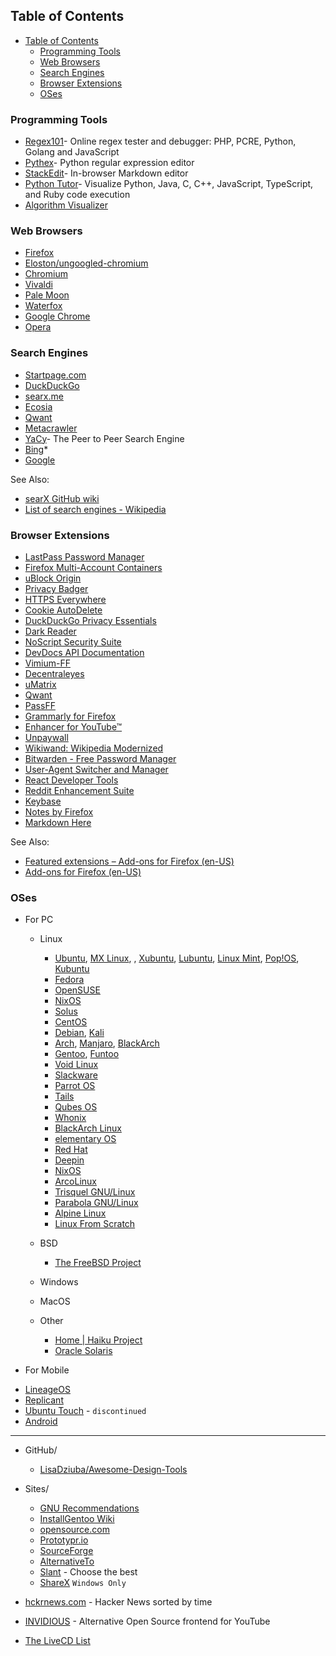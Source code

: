 ## Table of Contents
- [Table of Contents](#table-of-contents)
  - [Programming Tools](#programming-tools)
  - [Web Browsers](#web-browsers)
  - [Search Engines](#search-engines)
  - [Browser Extensions](#browser-extensions)
  - [OSes](#oses)

### Programming Tools
* [Regex101](https://regex101.com/)- Online regex tester and debugger: PHP, PCRE, Python, Golang and JavaScript
* [Pythex](https://pythex.org/)- Python regular expression editor
* [StackEdit](https://stackedit.io/)- In-browser Markdown editor
* [Python Tutor](http://pythontutor.com/)- Visualize Python, Java, C, C++, JavaScript, TypeScript, and Ruby code execution
* [Algorithm Visualizer](https://algorithm-visualizer.org/)

### Web Browsers
* [Firefox](https://www.mozilla.org/en-US/firefox/)
* [Eloston/ungoogled-chromium](https://github.com/Eloston/ungoogled-chromium)
* [Chromium](https://www.chromium.org/Home)
* [Vivaldi](https://vivaldi.com/)
* [Pale Moon](https://www.palemoon.org/)
* [Waterfox](https://www.waterfox.net/)
* [Google Chrome](https://www.google.com/chrome/)
* [Opera](https://www.opera.com/)

### Search Engines
* [Startpage.com](https://www.startpage.com/)
* [DuckDuckGo](https://duckduckgo.com/)
* [searx.me](https://searx.me/)
* [Ecosia](https://www.ecosia.org/)
* [Qwant](https://www.qwant.com/)
* [Metacrawler](https://www.metacrawler.com/)
* [YaCy](https://yacy.net/en/index.html)- The Peer to Peer Search Engine
* [Bing](https://www.bing.com/)*
* [Google](https://www.google.com/)

See Also:
* [searX GitHub wiki](https://github.com/asciimoo/searx/wiki/possible-search-engines)
* [List of search engines - Wikipedia](https://en.wikipedia.org/wiki/List_of_search_engines#Privacy_search_engines)

### Browser Extensions
* [LastPass Password Manager](https://addons.mozilla.org/en-US/firefox/addon/lastpass-password-manager/)
* [Firefox Multi-Account Containers](https://addons.mozilla.org/en-US/firefox/addon/multi-account-containers/)
* [uBlock Origin](https://addons.mozilla.org/en-US/firefox/addon/ublock-origin/)
* [Privacy Badger](https://addons.mozilla.org/en-US/firefox/addon/privacy-badger17/)
* [HTTPS Everywhere](https://addons.mozilla.org/en-US/firefox/addon/https-everywhere/)
* [Cookie AutoDelete](https://addons.mozilla.org/en-US/firefox/addon/cookie-autodelete/)
* [DuckDuckGo Privacy Essentials](https://addons.mozilla.org/en-US/firefox/addon/duckduckgo-for-firefox/)
* [Dark Reader](https://addons.mozilla.org/en-US/firefox/addon/darkreader/)
* [NoScript Security Suite](https://addons.mozilla.org/en-US/firefox/addon/noscript/)
* [DevDocs API Documentation](https://devdocs.io/)
* [Vimium-FF](https://addons.mozilla.org/en-US/firefox/addon/vimium-ff/)
* [Decentraleyes](https://addons.mozilla.org/en-US/firefox/addon/decentraleyes/)
* [uMatrix](https://addons.mozilla.org/en-US/firefox/addon/umatrix/?src=search)
* [Qwant](https://addons.mozilla.org/en-US/firefox/addon/qwantcom-for-firefox/)
* [PassFF](https://addons.mozilla.org/en-US/firefox/addon/passff/)
* [Grammarly for Firefox](https://addons.mozilla.org/en-US/android/addon/grammarly-1/)
* [Enhancer for YouTube™](https://addons.mozilla.org/en-US/firefox/addon/enhancer-for-youtube/)
* [Unpaywall](https://addons.mozilla.org/en-US/firefox/addon/unpaywall/)
* [Wikiwand: Wikipedia Modernized](https://addons.mozilla.org/en-US/firefox/addon/wikiwand-wikipedia-modernized/)
* [Bitwarden - Free Password Manager](https://addons.mozilla.org/en-US/firefox/addon/bitwarden-password-manager/)
* [User-Agent Switcher and Manager](https://addons.mozilla.org/en-US/firefox/addon/user-agent-string-switcher/?src=search)
* [React Developer Tools](https://addons.mozilla.org/en-US/firefox/addon/react-devtools/)
* [Reddit Enhancement Suite](https://addons.mozilla.org/en-US/firefox/addon/reddit-enhancement-suite/)
* [Keybase](https://addons.mozilla.org/en-US/firefox/addon/keybase-for-firefox/)
* [Notes by Firefox](https://addons.mozilla.org/en-US/firefox/addon/notes-by-firefox/)
* [Markdown Here](https://addons.mozilla.org/en-US/firefox/addon/markdown-here/)

See Also:
* [Featured extensions – Add-ons for Firefox (en-US)](https://addons.mozilla.org/en-US/firefox/search/?featured=true&type=extension)
* [Add-ons for Firefox (en-US)](https://addons.mozilla.org/en-US/firefox/)

### OSes
- For PC
  - Linux
    - [Ubuntu](https://www.ubuntu.com/), [MX Linux](https://mxlinux.org/),
    , [Xubuntu](https://xubuntu.org/), [Lubuntu](https://lubuntu.me/), [Linux Mint](https://www.linuxmint.com/), [Pop!OS](https://system76.com/pop), [Kubuntu](https://kubuntu.org/)
    - [Fedora](https://getfedora.org/)
    - [OpenSUSE](https://opensuse.org/)
    - [NixOS](https://nixos.org/)
    - [Solus](https://getsol.us/home/)
    - [CentOS](https://www.centos.org/)
    - [Debian](https://www.debian.org/), [Kali](https://www.kali.org/)
    - [Arch](https://www.archlinux.org/), [Manjaro](https://manjaro.org/), [BlackArch](https://www.blackarch.org/)
    - [Gentoo](https://www.gentoo.org/), [Funtoo](https://www.funtoo.org/Welcome)
    - [Void Linux](https://voidlinux.org/)
    - [Slackware](http://www.slackware.com/)
    - [Parrot OS](https://www.parrotsec.org/)
    - [Tails](https://tails.boum.org/index.en.html)
    - [Qubes OS](https://www.qubes-os.org/)
    - [Whonix](https://www.whonix.org/)
    - [BlackArch Linux](https://www.blackarch.org/)
    - [elementary OS](https://elementary.io/)
    - [Red Hat](https://www.redhat.com/en)
    - [Deepin](https://www.deepin.org/en/)
    - [NixOS](https://nixos.org/)
    - [ArcoLinux](https://arcolinux.info/)
    - [Trisquel GNU/Linux](https://trisquel.info/en)
    - [Parabola GNU/Linux](https://www.parabola.nu/)
    - [Alpine Linux](https://alpinelinux.org/)
    - [Linux From Scratch](http://www.linuxfromscratch.org/)

  - BSD
    * [The FreeBSD Project](https://www.freebsd.org/)

  - Windows
  - MacOS
  - Other
    * [Home | Haiku Project](https://www.haiku-os.org/)
    * [Oracle Solaris](https://www.oracle.com/technetwork/server-storage/solaris11/downloads/index.html)
    

- For Mobile
* [LineageOS](https://www.lineageos.org/)
* [Replicant](https://www.replicant.us/)
* [Ubuntu Touch](https://ubuntu-touch.io/) - `discontinued`
* [Android](https://android.com/)
















-------------

* GitHub/
    * [LisaDziuba/Awesome-Design-Tools ](https://github.com/LisaDziuba/Awesome-Design-Tools)

* Sites/
    * [GNU Recommendations](https://www.gnu.org/software/free-software-for-education.html)
    * [InstallGentoo Wiki](https://wiki.installgentoo.com/wiki/Main_Page)
    * [opensource.com](https://opensource.com/alternatives)
    * [Prototypr.io](https://www.prototypr.io/tools/)
    * [SourceForge](https://sourceforge.net/)
    * [AlternativeTo](https://alternativeto.net/)
    * [Slant](https://www.slant.co/) - Choose the best
    * [ShareX](https://getsharex.com/) ```Windows Only```

* [hckrnews.com](https://hckrnews.com) - Hacker News sorted by time
* [INVIDIOUS](https://invidio.us/) - Alternative Open Source frontend for YouTube

* [The LiveCD List](https://livecdlist.com/about/)

